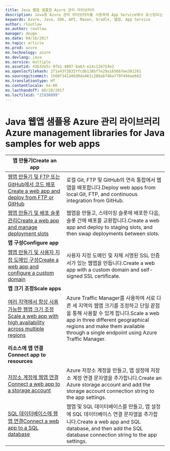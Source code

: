 ```yaml
---
title: Java 웹앱 샘플용 Azure 관리 라이브러리
description: Java용 Azure 관리 라이브러리를 사용하여 App Service에서 호스팅되는 Azure 웹앱을 만들고 업데이트하기 위한 샘플 코드를 얻습니다.
keywords: Azure, Java, SDK, API, Maven, Gradle, 웹앱, App Service
author: rloutlaw
ms.author: routlaw
manager: douge
ms.date: 04/16/2017
ms.topic: article
ms.prod: azure
ms.technology: azure
ms.devlang: java
ms.service: multiple
ms.assetid: 43633e5c-9fb1-4807-ba63-e24c126754e2
ms.openlocfilehash: 2f1e43f3835ffcdb138bf7e29a1656b7ee381281
ms.sourcegitcommit: 1500f341a96d9da461c288abf4baf79f494ae662
ms.translationtype: HT
ms.contentlocale: ko-KR
ms.lasthandoff: 08/28/2017
ms.locfileid: "21930899"
---
```

# <a name="azure-management-libraries-for-java-samples-for-web-apps"></a><span data-ttu-id="1a504-104">Java 웹앱 샘플용 Azure 관리 라이브러리</span><span class="sxs-lookup"><span data-stu-id="1a504-104">Azure management libraries for Java samples for web apps</span></span>

| <span data-ttu-id="1a504-105">**앱 만들기**</span><span class="sxs-lookup"><span data-stu-id="1a504-105">**Create an app**</span></span> ||
|---|---|
| <span data-ttu-id="1a504-106">[웹앱 만들기 및 FTP 또는 GitHub에서 코드 배포][1]</span><span class="sxs-lookup"><span data-stu-id="1a504-106">[Create a web app and deploy from FTP or GitHub][1]</span></span> | <span data-ttu-id="1a504-107">로컬 Git, FTP 및 GitHub의 연속 통합에서 웹앱을 배포합니다.</span><span class="sxs-lookup"><span data-stu-id="1a504-107">Deploy web apps from local Git, FTP, and continuous integration from GitHub.</span></span> |
| <span data-ttu-id="1a504-108">[웹앱 만들기 및 배포 슬롯 관리][2]</span><span class="sxs-lookup"><span data-stu-id="1a504-108">[Create a web app and manage deployment slots][2]</span></span> | <span data-ttu-id="1a504-109">웹앱을 만들고, 스테이징 슬롯에 배포한 다음, 슬롯 간에 배포를 교환합니다.</span><span class="sxs-lookup"><span data-stu-id="1a504-109">Create a web app and deploy to staging slots, and then swap deployments between slots.</span></span> |
| <span data-ttu-id="1a504-110">**앱 구성**</span><span class="sxs-lookup"><span data-stu-id="1a504-110">**Configure app**</span></span> ||
| <span data-ttu-id="1a504-111">[웹앱 만들기 및 사용자 지정 도메인 구성][3]</span><span class="sxs-lookup"><span data-stu-id="1a504-111">[Create a web app and configure a custom domain][3]</span></span> | <span data-ttu-id="1a504-112">사용자 지정 도메인 및 자체 서명된 SSL 인증서가 있는 웹앱을 만듭니다.</span><span class="sxs-lookup"><span data-stu-id="1a504-112">Create a web app with a custom domain and self-signed SSL certificate.</span></span> |
| <span data-ttu-id="1a504-113">**앱 크기 조정**</span><span class="sxs-lookup"><span data-stu-id="1a504-113">**Scale apps**</span></span> ||
| <span data-ttu-id="1a504-114">[여러 지역에서 항상 사용 가능한 웹앱 크기 조정][4]</span><span class="sxs-lookup"><span data-stu-id="1a504-114">[Scale a web app with high availability across multiple regions][4]</span></span> | <span data-ttu-id="1a504-115">Azure Traffic Manager를 사용하여 서로 다른 세 지역의 웹앱 크기를 조정하고 단일 끝점을 통해 사용할 수 있게 합니다.</span><span class="sxs-lookup"><span data-stu-id="1a504-115">Scale a web app in three different geographical regions and make them available through a single endpoint using Azure Traffic Manager.</span></span> | 
| <span data-ttu-id="1a504-116">**리소스에 앱 연결**</span><span class="sxs-lookup"><span data-stu-id="1a504-116">**Connect app to resources**</span></span> ||
| <span data-ttu-id="1a504-117">[저장소 계정에 웹앱 연결][5]</span><span class="sxs-lookup"><span data-stu-id="1a504-117">[Connect a web app to a storage account][5]</span></span> | <span data-ttu-id="1a504-118">Azure 저장소 계정을 만들고, 앱 설정에 저장소 계정 연결 문자열을 추가합니다.</span><span class="sxs-lookup"><span data-stu-id="1a504-118">Create an Azure storage account and add the storage account connection string to the app settings.</span></span> |
| <span data-ttu-id="1a504-119">[SQL 데이터베이스에 웹앱 연결][6]</span><span class="sxs-lookup"><span data-stu-id="1a504-119">[Connect a web app to a SQL database][6]</span></span> | <span data-ttu-id="1a504-120">웹앱 및 SQL 데이터베이스를 만들고, 앱 설정에 SQL 데이터베이스 연결 문자열을 추가합니다.</span><span class="sxs-lookup"><span data-stu-id="1a504-120">Create a web app and SQL database, and then add the SQL database connection string to the app settings.</span></span> |

[1]: java-sdk-configure-webapp-sources.md
[2]: https://azure.microsoft.com/resources/samples/app-service-java-manage-staging-and-production-slots-for-web-apps/
[3]: https://azure.microsoft.com/resources/samples/app-service-java-manage-web-apps-with-custom-domains/
[4]: https://azure.microsoft.com/resources/samples/app-service-java-scale-web-apps-on-linux/
[5]: https://azure.microsoft.com/resources/samples/app-service-java-manage-storage-connections-for-web-apps/
[6]: https://azure.microsoft.com/resources/samples/app-service-java-manage-data-connections-for-web-apps/
